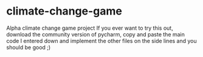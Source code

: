 # climate-change-game
Alpha climate change game project
If you ever want to try this out, download the community version of pycharm, copy and paste the main code I entered down and implement the other files on the side lines and you should be good ;)
